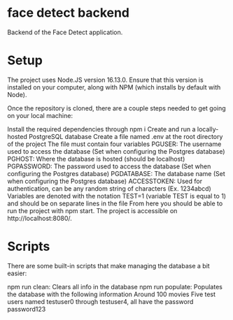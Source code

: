 # face detect backend

Backend of the Face Detect application.

# Setup
The project uses Node.JS version 16.13.0. Ensure that this version is installed on your computer, along with NPM (which installs by default with Node).

Once the repository is cloned, there are a couple steps needed to get going on your local machine:

Install the required dependencies through npm i
Create and run a locally-hosted PostgreSQL database
Create a file named .env at the root directory of the project
The file must contain four variables
PGUSER: The username used to access the database (Set when configuring the Postgres database)
PGHOST: Where the database is hosted (should be localhost)
PGPASSWORD: The password used to access the database (Set when configuring the Postgres database)
PGDATABASE: The database name (Set when configuring the Postgres database)
ACCESSTOKEN: Used for authentication, can be any random string of characters (Ex. 1234abcd)
Variables are denoted with the notation TEST=1 (variable TEST is equal to 1) and should be on separate lines in the file
From here you should be able to run the project with npm start. The project is accessible on http://localhost:8080/.

# Scripts
There are some built-in scripts that make managing the database a bit easier:

npm run clean: Clears all info in the database
npm run populate: Populates the database with the following information
Around 100 movies
Five test users named testuser0 through testuser4, all have the password password123
